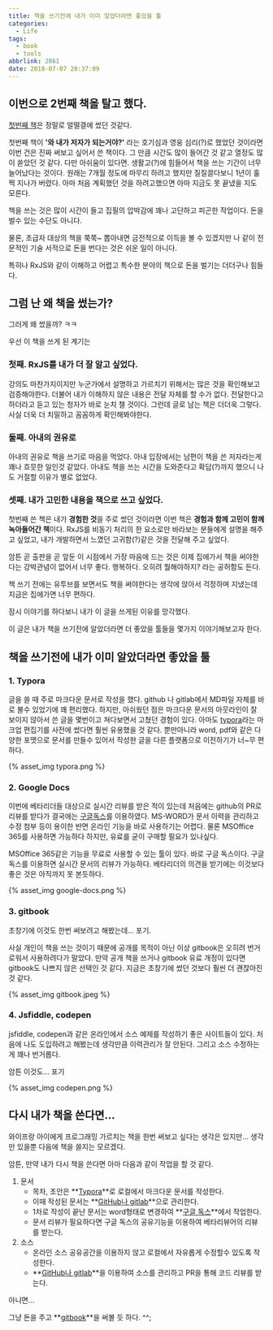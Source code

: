 ```yaml
---
title: 책을 쓰기전에 내가 이미 알았더라면 좋았을 툴
categories:
  - Life
tags:
  - book
  - tools
abbrlink: 2861
date: 2018-07-07 20:37:09
---
```


## 이번으로 2번째 책을 탈고 했다.

[첫번째 책](http://book.naver.com/bookdb/book_detail.nhn?bid=7434247)은 정말로 얼떨결에 썼던 것같다.

첫번째 책이 **'와 내가 저자가 되는거야?'** 라는 호기심과 영웅 심리(?)로 했었던 것이라면 이번 건은 진짜 써보고 싶어서 쓴 책이다. 그 만큼 시간도 많이 들어간 것 같고 열정도 많이 쏟았던 것 같다.
다만 아쉬움이 있다면. 생활고(?)에 힘들어서 책을 쓰는 기간이 너무 늘어났다는 것이다.
원래는 7개월 정도에 마무리 하려고 했지만 질질끌다보니 1년이 훌쩍 지나가 버렸다.
아마 처음 계획했던 것을 하려고했으면 아마 지금도 못 끝냈을 지도 모른다.

책을 쓰는 것은 많이 시간이 들고 집필의 압박감에 꽤나 고단하고 피곤한 작업이다.
돈을 벌수 있는 수단도 아니다.

물론, 초급자 대상의 책을 쭉쭉~ 뽑아내면 금전적으로 이득을 볼 수 있겠지만 나 같이 전문적인 기술 서적으로 돈을 번다는 것은 쉬운 일이 아니다.

특히나 RxJS와 같이 이해하고 어렵고 특수한 분야의 책으로 돈을 벌기는 더더구나 힘들다.

<!-- more -->

## 그럼 난 왜 책을 썼는가?

그러게 왜 썼을까? ㅋㅋ

우선 이 책을 쓰게 된 계기는

### 첫째. RxJS를 내가 더 잘 알고 싶었다.

강의도 마찬가지이지만 누군가에서 설명하고 가르치기 위해서는 많은 것을 확인해보고 검증해야한다. 더불어 내가 이해하지 않은 내용은 전달 자체를 할 수가 없다. 전달한다고 하더라고 듣고 있는 청자가 바로 눈치 챌 것이다. 그런데 글로 남는 책은 더더욱 그렇다. 사실 더욱 더 치밀하고 꼼꼼하게 확인해봐야한다.

### 둘째. 아내의 권유로

아내의 권유로 책을 쓰기로 마음을 먹었다. 아내 입장에서는 남편이 책을 쓴 저자라는게 꽤나 흐믓한 일인것 같았다. 아내도 책을 쓰는 시간을 도와준다고 확답(?)까지 했으니 나도 거절할 이유가 별로 없었다.

### 셋째. 내가 고민한 내용을 책으로 쓰고 싶었다.

첫번째 쓴 책은 내가 **경험한 것**을 주로 썼던 것이라면 이번 책은 **경험과 함께 고민이 함께 녹아들어간 책**이다. RxJS를 비동기 처리의 한 요소로만 바라보는 분들에게 설명을 해주고 싶었고, 내가 개발하면서 느꼈던 고귀함(?)같은 것을 전달해 주고 싶었다.

암튼 곧 출판을 곧 앞둔 이 시점에서 가장 마음에 드는 것은 이제 집에가서 책을 써야한다는 강박관념이 없어서 너무 좋다. 행복하다. 오히려 뭘해야하지? 라는 공허함도 든다.

책 쓰기 전에는 유투브를 보면서도 책을 써야한다는 생각에 앉아서 걱정하며 지냈는데 지금은 집에가면 너무 편하다.

잠시 이야기를 하다보니 내가 이 글을 쓰게된 이유를 망각했다.

이 글은 내가 책을 쓰기전에 알았더라면 더 좋았을 툴들을 몇가지 이야기해보고자 한다.

## 책을 쓰기전에 내가 이미 알았더라면 좋았을 툴

### 1. Typora

글을 쓸 때 주로 마크다운 문서로 작성을 했다. github 나 gitlab에서 MD파일 자체를 바로 불수 있었기에 꽤 편리했다. 하지만, 아쉬웠던 점은 마크다운 문서의 아웃라인이 잘 보이지 않아서 쓴 글을 몇번이고 쳐다보면서 고쳤던 경험이 있다.
아마도 [typora](https://typora.io/)라는 마크업 편집기를 사전에 썼다면 훨씬 유용했을 것 같다.
뿐만아니라 word, pdf와 같은 다양한 포맷으로 문서를 만들수 있어서 작성한 글을 다른 플랫폼으로 이전하기가 너~무 편하다.

{% asset_img typora.png %}

### 2. Google Docs

이번에 베타리더들 대상으로 실시간 리뷰를 받은 적이 있는데 처음에는 github의 PR로 리뷰를 받다가 결국에는 [구글독스](https://docs.google.com/)를 이용하였다.
MS-WORD가 문서 이력을 관리하고 수정 첨부 등이 용이한 반면 온라인 기능을 바로 사용하기는 어렵다. 물론 MSOffice 365를 사용하면 가능하다 하지만, 유료를 굳이 구매할 필요가 있나싶다.

MSOffice 365같은 기능을 무료로 사용할 수 있는 툴이 있다. 바로 구글 독스이다.
구글 독스를 이용하면 실시간 문서의 리뷰가 가능하다. 베타리더의 의견을 받기에는 이것보다 좋은 것은 아직까지 못 본듯하다.

{% asset_img google-docs.png %}

### 3. gitbook

초창기에 이것도 한번 써보려고 해봤는데... 포기.

사실 개인이 책을 쓰는 것이기 때문에 공개를 목적이 아닌 이상 gitbook은 오히려 번거로워서 사용하려다가 말았다. 만약 공개 책을 쓰거나 gitbook 유료 개정이 있다면 gitbook도 나쁘지 않은 선택인 것 같다.
지금은 초창기에 썼던 것보다 훨씬 더 괜찮아진 것 같다.

{% asset_img gitbook.jpeg %}

### 4. Jsfiddle, codepen

jsfiddle, codepen과 같은 온라인에서 소스 예제를 작성하기 좋은 사이트들이 있다. 처음에 나도 도입하려고 해봤는데 생각만큼 이력관리가 잘 안된다. 그리고 소스 수정하는게 꽤나 번거롭다.

암튼 이것도... 포기

{% asset_img codepen.png %}

## 다시 내가 책을 쓴다면...

와이프랑 아이에게 프로그래밍 가르치는 책을 한번 써보고 싶다는 생각은 있지만... 생각만 있을뿐 다음에 책을 쓸지는 모르겠다.

암튼, 만약 내가 다시 책을 쓴다면 아마 다음과 같이 작업을 할 것 같다.

1. 문서
   - 목차, 초안은 **<u>Typora</u>**로 로컬에서 마크다운 문서를 작성한다.
   - 이때 작성된 문서는 **<u>GitHub나 gitlab</u>**으로 관리한다.
   - 1차로 작성이 끝난 문서는 word형태로 변경하여 **<u>구글 독스</u>**에서 작업한다.
   - 문서 리뷰가 필요하다면 구글 독스의 공유기능을 이용하여 베타리뷰어의 리뷰를 받는다.
2. 소스
   - 온라인 소스 공유공간을 이용하지 않고 로컬에서 자유롭게 수정할수 있도록 작성한다.
   - **<u>GitHub나 gitlab</u>**을 이용하여 소스를 관리하고 PR을 통해 코드 리뷰를 받는다.

아니면...

그냥 돈을 주고 **<u>gitbook</u>**을 써볼 듯 하다. ^^;
